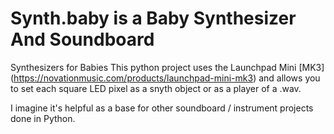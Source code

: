# Synth.baby is a Baby Synthesizer And Soundboard
 Synthesizers for Babies
This python project uses the Launchpad Mini [MK3] (https://novationmusic.com/products/launchpad-mini-mk3) and allows you to set each square LED pixel as a snyth object or as a player of a .wav. 

I imagine it's helpful as a base for other soundboard / instrument projects done in Python.
